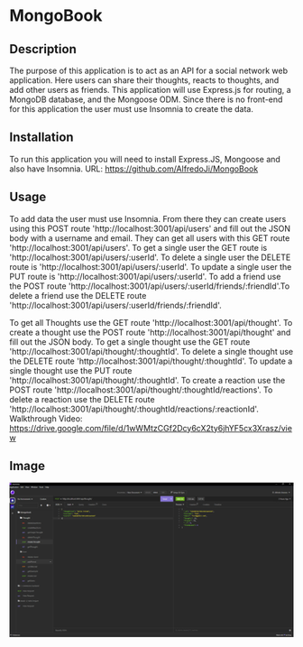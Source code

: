 # MongoBook

## Description

The purpose of this application is to act as an API for a social network web application. Here users can share their thoughts, reacts to thoughts, and add other users as friends. This application will use Express.js for routing, a MongoDB database, and the Mongoose ODM. Since there is no front-end for this application the user must use Insomnia to create the data. 


## Installation

To run this application you will need to install Express.JS, Mongoose and also have Insomnia.
URL: https://github.com/AlfredoJi/MongoBook


## Usage

To add data the user must use Insomnia. From there they can create users using this POST route 'http://localhost:3001/api/users' and fill out the JSON body with a username and email. They can get all users with this GET route 'http://localhost:3001/api/users'. To get a single user the GET route is 'http://localhost:3001/api/users/:userId'. To delete a single user the DELETE route is 'http://localhost:3001/api/users/:userId'. To update a single user the PUT route is 'http://localhost:3001/api/users/:userId'. To add a friend use the POST route 'http://localhost:3001/api/users/:userId/friends/:friendId'.To delete a friend use the DELETE route 'http://localhost:3001/api/users/:userId/friends/:friendId'.

To get all Thoughts use the GET route 'http://localhost:3001/api/thought'. To create a thought use the POST route 'http://localhost:3001/api/thought' and fill out the JSON body. To get a single thought use the GET route 'http://localhost:3001/api/thought/:thoughtId'. To delete a single thought use the DELETE route 'http://localhost:3001/api/thought/:thoughtId'. To update a single thought use the PUT route 'http://localhost:3001/api/thought/:thoughtId'. To create a reaction use the POST route 'http://localhost:3001/api/thought/:thoughtId/reactions'. To delete a reaction use the DELETE route 'http://localhost:3001/api/thought/:thoughtId/reactions/:reactionId'.
Walkthrough Video: https://drive.google.com/file/d/1wWMtzCGf2Dcy6cX2ty6jhYF5cx3Xrasz/view

## Image

![MongoBook](/images/mongobook.PNG)